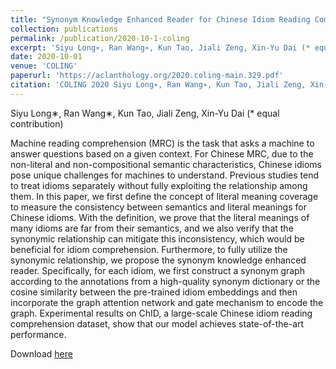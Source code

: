 ```yaml
---
title: "Synonym Knowledge Enhanced Reader for Chinese Idiom Reading Comprehension"
collection: publications
permalink: /publication/2020-10-1-coling
excerpt: 'Siyu Long∗, Ran Wang∗, Kun Tao, Jiali Zeng, Xin-Yu Dai (* equal contribution)'
date: 2020-10-01
venue: 'COLING'
paperurl: 'https://aclanthology.org/2020.coling-main.329.pdf'
citation: 'COLING 2020 Siyu Long∗, Ran Wang∗, Kun Tao, Jiali Zeng, Xin-Yu Dai (* equal contribution)'
---
```

Siyu Long∗, Ran Wang∗, Kun Tao, Jiali Zeng, Xin-Yu Dai (* equal contribution)

Machine reading comprehension (MRC) is the task that asks a machine to answer questions based
on a given context. For Chinese MRC, due to the non-literal and non-compositional semantic
characteristics, Chinese idioms pose unique challenges for machines to understand. Previous
studies tend to treat idioms separately without fully exploiting the relationship among them. In
this paper, we first define the concept of literal meaning coverage to measure the consistency
between semantics and literal meanings for Chinese idioms. With the definition, we prove that
the literal meanings of many idioms are far from their semantics, and we also verify that the synonymic relationship can mitigate this inconsistency, which would be beneficial for idiom comprehension. Furthermore, to fully utilize the synonymic relationship, we propose the synonym
knowledge enhanced reader. Specifically, for each idiom, we first construct a synonym graph
according to the annotations from a high-quality synonym dictionary or the cosine similarity between the pre-trained idiom embeddings and then incorporate the graph attention network and
gate mechanism to encode the graph. Experimental results on ChID, a large-scale Chinese idiom
reading comprehension dataset, show that our model achieves state-of-the-art performance.

Download [here](https://aclanthology.org/2020.coling-main.329.pdf)
